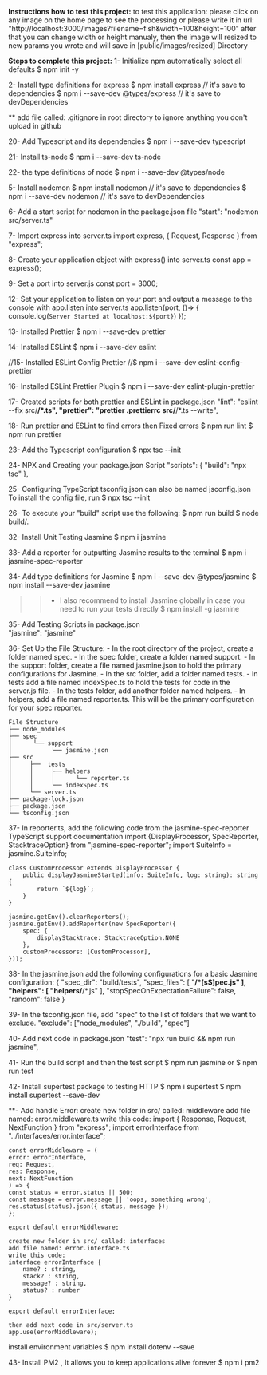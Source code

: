 **Instructions how to test this project:**
to test this application: please click on any image on the home page to see the processing
or please write it in url: "http://localhost:3000/images?filename=fish&width=100&height=100"
after that you can change width or height manualy, then the image will resized to new params you wrote and will save in [public/images/resized] Directory

**Steps to complete this project:**
1- Initialize npm automatically select all defaults
    $ npm init -y 

2- Install type definitions for express
    $ npm install express                   // it's save to dependencies
    $ npm i --save-dev @types/express       // it's save to devDependencies

** add file called: .gitignore in root directory
    to ignore anything you don't upload in github
    
20- Add Typescript and its dependencies
    $ npm i --save-dev typescript	

21- Install ts-node
    $ npm i --save-dev ts-node

22- the type definitions of node
    $ npm i --save-dev @types/node

5- Install nodemon
    $ npm install nodemon           // it's save to dependencies
    $ npm i --save-dev nodemon      // it's save to devDependencies

6- Add a start script for nodemon in the package.json file
    "start": "nodemon src/server.ts"

7- Import express into server.ts
    import express, { Request, Response } from "express";

8- Create your application object with express() into server.ts
    const app = express();

9- Set a port into server.js
    const port = 3000;

12- Set your application to listen on your port 
    and output a message to the console with app.listen  into server.ts
    app.listen(port, ()=> {
      console.log(`Server Started at localhost:${port}`)
    });

13- Installed Prettier
    $ npm i --save-dev prettier
    <!-- $ npm run prettier-format -->

14- Installed ESLint
    $ npm i --save-dev eslint

//15- Installed ESLint Config Prettier
    //$ npm i --save-dev eslint-config-prettier

16- Installed ESLint Prettier Plugin
    $ npm i --save-dev eslint-plugin-prettier

17- Created scripts for both prettier and ESLint in package.json
    "lint": "eslint --fix src/**/*.ts",
    "prettier": "prettier .prettierrc src/**/*.ts --write",

18- Run prettier and ESLint to find errors  then Fixed errors
    $ npm run lint
    $ npm run prettier

23- Add the Typescript configuration
    $ npx tsc --init

24- NPX and Creating your package.json Script
    "scripts": {
        "build": "npx tsc"
    },

25- Configuring TypeScript
    tsconfig.json can also be named jsconfig.json
    To install the config file, run
    $ npx tsc --init 

26- To execute your "build" script use the following:
    $ npm run build
    $ node build/.

32- Install Unit Testing Jasmine 
    $ npm i jasmine

33- Add a reporter for outputting Jasmine results to the terminal
    $ npm i jasmine-spec-reporter     

34- Add type definitions for Jasmine
    $ npm i --save-dev @types/jasmine
    $ npm install --save-dev jasmine

>>- I also recommend to install Jasmine globally in case you need to run your tests directly
    $ npm install -g jasmine

35- Add Testing Scripts in package.json       
    "jasmine": "jasmine"

36- Set Up the File Structure:
    - In the root directory of the project, create a folder named spec.
    - In the spec folder, create a folder named support.
    - In the support folder, create a file named jasmine.json to hold the primary configurations for Jasmine.
    - In the src folder, add a folder named tests.
    - In tests add a file named indexSpec.ts to hold the tests for code in the server.js file.
    - In the tests folder, add another folder named helpers.
    - In helpers, add a file named reporter.ts. This will be the primary configuration for your spec reporter.

    File Structure
    ├── node_modules
    ├── spec
    │      └── support
    │           └── jasmine.json
    ├── src
    │     ├──  tests
    │     │     ├── helpers
    │     │     │      └── reporter.ts
    │     │     └── indexSpec.ts
    │     └── server.ts
    ├── package-lock.json
    ├── package.json
    └── tsconfig.json

37- In reporter.ts, add the following code from the jasmine-spec-reporter TypeScript support documentation
    import {DisplayProcessor, SpecReporter, StacktraceOption} from "jasmine-spec-reporter";
    import SuiteInfo = jasmine.SuiteInfo;

    class CustomProcessor extends DisplayProcessor {
        public displayJasmineStarted(info: SuiteInfo, log: string): string {
            return `${log}`;
        }
    }

    jasmine.getEnv().clearReporters();
    jasmine.getEnv().addReporter(new SpecReporter({
        spec: {
            displayStacktrace: StacktraceOption.NONE
        },
        customProcessors: [CustomProcessor],
    }));    

38- In the jasmine.json add the following configurations for a basic Jasmine configuration:
    {
        "spec_dir": "build/tests",
        "spec_files": [
            "**/*[sS]pec.js"
        ],
        "helpers": [
            "helpers/**/*.js"
        ],
        "stopSpecOnExpectationFailure": false,
        "random": false
    }

39- In the tsconfig.json file, add "spec" to the list of folders that we want to exclude.
      "exclude": ["node_modules", "./build", "spec"]

40- Add next code in package.json
    "test": "npx run build && npm run jasmine",

41- Run the build script and then the test script
    $ npm run jasmine
    or $ npm run test

42- Install supertest package to testing HTTP
    $ npm i supertest
    $ npm install supertest --save-dev

**- Add handle Error:
    create new folder in src/ called: middleware
    add file named: error.middleware.ts
    write this code:
    import { Response, Request, NextFunction } from "express";
    import errorInterface from "../interfaces/error.interface";

    const errorMiddleware = (
    error: errorInterface,
    req: Request,
    res: Response,
    next: NextFunction
    ) => {
    const status = error.status || 500;
    const message = error.message || 'oops, something wrong';
    res.status(status).json({ status, message });
    };

    export default errorMiddleware;

    create new folder in src/ called: interfaces
    add file named: error.interface.ts
    write this code:
    interface errorInterface {
        name? : string,
        stack? : string,
        message? : string,
        status? : number
    }

    export default errorInterface;

    then add next code in src/server.ts
    app.use(errorMiddleware);

install environment variables
    $ npm install dotenv --save









43- Install PM2 , It allows you to keep applications alive forever
    $ npm i pm2

